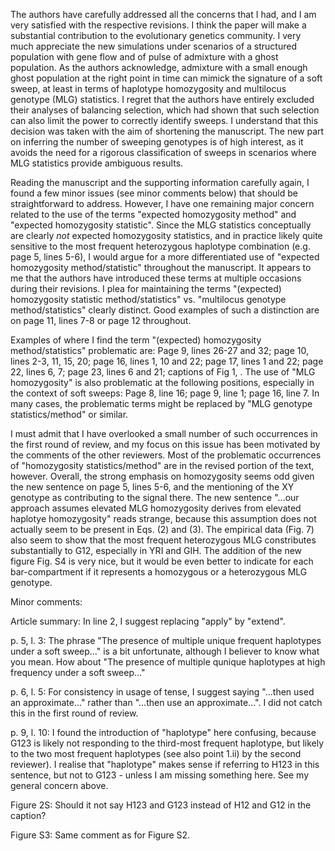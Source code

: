 The authors have carefully addressed all the concerns that I had, and I am very satisfied with the respective revisions. I think the paper will make a substantial contribution to the evolutionary genetics community. I very much appreciate the new simulations under scenarios of a structured population with gene flow and of pulse of admixture with a ghost population. As the authors acknowledge, admixture with a small enough ghost population at the right point in time can mimick the signature of a soft sweep, at least in terms of haplotype homozygosity and multilocus genotype (MLG) statistics. I regret that the authors have entirely excluded their analyses of balancing selection, which had shown that such selection can also limit the power to correctly identify sweeps. I understand that this decision was taken with the aim of shortening the manuscript. The new part on inferring the number of sweeping genotypes is of high interest, as it avoids the need for a rigorous classification of sweeps in scenarios where MLG statistics provide ambiguous results.

Reading the manuscript and the supporting information carefully again, I found a few minor issues (see minor comments below) that should be straightforward to address. However, I have one remaining major concern related to the use of the terms "expected homozygosity method" and "expected homozygosity statistic". Since the MLG statistics conceptually are clearly *not* expected homozygosity statistics, and in practice likely quite sensitive to the most frequent heterozygous haplotype combination (e.g. page 5, lines 5-6), I would argue for a more differentiated use of "expected homozygosity method/statistic" throughout the manuscript. It appears to me that the authors have introduced these terms at multiple occasions during their revisions. I plea for maintaining the terms "(expected) homozygosity statistic method/statistics" vs. "multilocus genotype method/statistics" clearly distinct. Good examples of such a distinction are on page 11, lines 7-8 or page 12 throughout.

Examples of where I find the term "(expected) homozygosity method/statistics" problematic are:  Page 9, lines 26-27 and 32; page 10, lines 2-3, 11, 15, 20; page 16, lines 1, 10 and 22; page 17, lines 1 and 22; page 22, lines 6, 7; page 23, lines 6 and 21; captions of Fig 1, . The use of "MLG homozygosity" is also problematic at the following positions, especially in the context of soft sweeps: Page 8, line 16; page 9, line 1; page 16, line 7. In many cases, the problematic terms might be replaced by "MLG genotype statistics/method" or similar.

I must admit that I have overlooked a small number of such occurrences in the first round of review, and my focus on this issue has been motivated by the comments of the other reviewers. Most of the problematic occurrences of "homozygosity statistics/method" are in the revised portion of the text, however. Overall, the strong emphasis on homozygosity seems odd given the new sentence on page 5, lines 5-6, and the mentioning of the XY genotype as contributing to the signal there. The new sentence "...our approach assumes elevated MLG homozygosity derives from elevated haplotye homozygosity" reads strange, because this assumption does not actually seem to be present in Eqs. (2) and (3). The empirical data (Fig. 7) also seem to show that the most frequent heterozygous MLG constributes substantially to G12, especially in YRI and GIH. The addition of the new figure Fig. S4 is very nice, but it would be even better to indicate for each bar-compartment if it represents a homozygous or a heterozygous MLG genotype.


Minor comments:

Article summary: In line 2, I suggest replacing "apply" by "extend".

p. 5, l. 3: The phrase "The presence of multiple unique frequent haplotypes under a soft sweep..." is a bit unfortunate, although I believer to know what you mean. How about "The presence of multiple qunique haplotypes at high frequency under a soft sweep..."

p. 6, l. 5: For consistency in usage of tense, I suggest saying "...then used an approximate..." rather than "...then use an approximate...". I did not catch this in the first round of review.

p. 9, l. 10: I found the introduction of "haplotype" here confusing, because G123 is likely not responding to the third-most frequent haplotype, but likely to the two most frequent haplotypes (see also point 1.ii) by the second reviewer). I realise that "haplotype" makes sense if referring to H123 in this sentence, but not to G123 - unless I am missing something here. See my general concern above.

Figure 2S: Should it not say H123 and G123 instead of H12 and G12 in the caption?

Figure S3: Same comment as for Figure S2.


